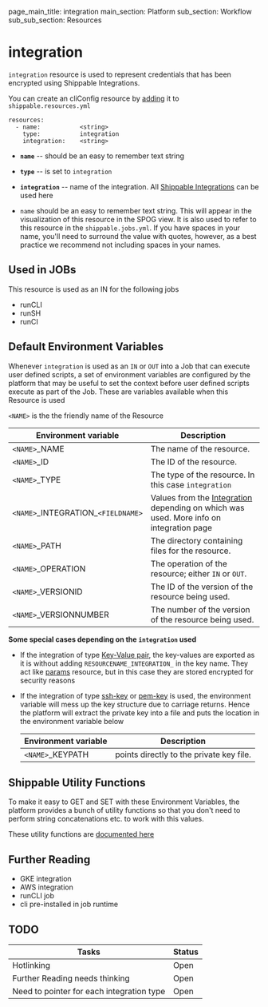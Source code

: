 page_main_title: integration
main_section: Platform
sub_section: Workflow
sub_sub_section: Resources

# integration
`integration` resource is used to represent credentials that has been encrypted using Shippable Integrations.

You can create an cliConfig resource by [adding](resources-working-wth#adding) it to `shippable.resources.yml`

```
resources:
  - name: 			<string>
    type: 			integration
    integration: 	<string>
```

* **`name`** -- should be an easy to remember text string

* **`type`** -- is set to `integration`

* **`integration`** -- name of the integration. All [Shippable Integrations](int-overview/) can be used here

* `name` should be an easy to remember text string. This will appear in the visualization of this resource in the SPOG view. It is also used to refer to this resource in the `shippable.jobs.yml`. If you have spaces in your name, you'll need to surround the value with quotes, however, as a best practice we recommend not including spaces in your names.

## Used in JOBs
This resource is used as an IN for the following jobs

* runCLI
* runSH
* runCI

## Default Environment Variables
Whenever `integration` is used as an `IN` or `OUT` into a Job that can execute user defined scripts, a set of environment variables are configured by the platform that may be useful to set the context before user defined scripts execute as part of the Job. These are variables available when this Resource is used

`<NAME>` is the the friendly name of the Resource

| Environment variable						| Description                         |
| ------------- 								|------------------------------------ |
| `<NAME>`\_NAME 							| The name of the resource. |
| `<NAME>`\_ID 								| The ID of the resource. |
| `<NAME>`\_TYPE 							| The type of the resource. In this case `integration`|
| `<NAME>`\_INTEGRATION\_`<FIELDNAME>`	| Values from the [Integration]() depending on which was used. More info on integration page |
| `<NAME>`\_PATH 							| The directory containing files for the resource. |
| `<NAME>`\_OPERATION 						| The operation of the resource; either `IN` or `OUT`. |
| `<NAME>`\_VERSIONID    					| The ID of the version of the resource being used. |
| `<NAME>`\_VERSIONNUMBER 					| The number of the version of the resource being used. |

**Some special cases depending on the `integration` used**

* If the integration of type [Key-Value pair](/platform/int-key-value.md), the key-values are exported as it is without adding `RESOURCENAME_INTEGRATION_` in the key name. They act like [params]() resource, but in this case they are stored encrypted for security reasons

* If the integration of type [ssh-key]() or [pem-key]() is used, the environment variable will mess up the key structure due to carriage returns. Hence the platform will extract the private key into a file and puts the location in the environment variable below

	| Environment variable        |  Description                               |
	|-----------------------------|--------------------------------------------|
	| `<NAME>`\_KEYPATH      		| points directly to the private key file. |


## Shippable Utility Functions
To make it easy to GET and SET with these Environment Variables, the platform provides a bunch of utility functions so that you don't need to perform string concatenations etc. to work with this values. 

These utility functions are [documented here]()

## Further Reading
* GKE integration
* AWS integration
* runCLI job
* cli pre-installed in job runtime

## TODO
| Tasks   |      Status    |
|----------|-------------|
| Hotlinking |  Open |
| Further Reading needs thinking|  Open |
| Need to pointer for each integration type|  Open |